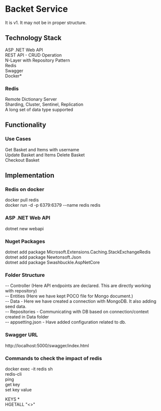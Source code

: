 # Backet Service
It is v1. It may not be in proper structure.

## Technology Stack
ASP .NET Web API  
REST API - CRUD Operation  
N-Layer with Repository Pattern  
Redis  
Swagger  
Docker*

### Redis
Remote Dictionary Server  
Sharding, Cluster, Sentinel, Replication  
A long set of data type supported  

## Functionality
### Use Cases
Get Basket and Items with username  
Update Basket and Items
Delete Basket  
Checkout Basket

## Implementation
### Redis on docker
docker pull redis  
docker run -d -p 6379:6379 --name redis redis

### ASP .NET Web API
dotnet new webapi

### Nuget Packages
dotnet add package Microsoft.Extensions.Caching.StackExchangeRedis  
dotnet add package Newtonsoft.Json  
dotnet add package Swashbuckle.AspNetCore

### Folder Structure
-- Controller (Here API endpoints are declared. This are directly working with repository)  
-- Entities (Here we have kept POCO file for Mongo document.)  
-- Data - Here we have created a connection with MongoDB. It also adding seed data.  
-- Repositories - Communicating with DB based on connection/context created in Data folder  
-- appsetting.json - Have added configuration related to db.

### Swagger URL
http://localhost:5000/swagger/index.html

### Commands to check the impact of redis
docker exec -it redis sh  
redis-cli  
ping  
get key  
set key value  

KEYS *  
HGETALL "<<Name>>"
